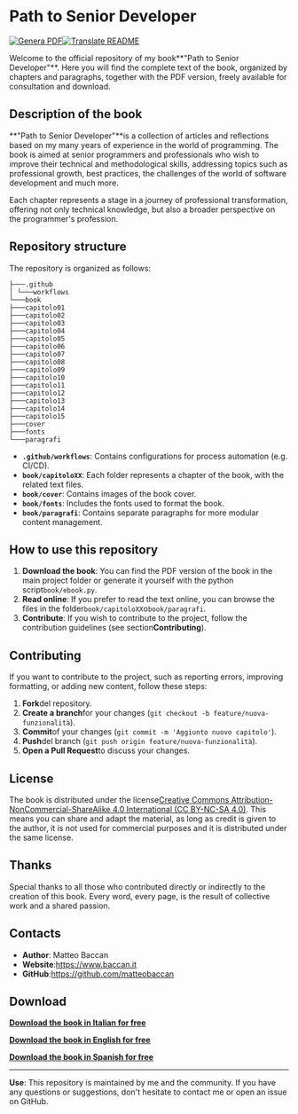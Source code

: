 # Path to Senior Developer

[![Genera PDF](https://github.com/matteobaccan/PathToSeniorDeveloper/actions/workflows/generatepdf.yml/badge.svg)](https://github.com/matteobaccan/PathToSeniorDeveloper/actions/workflows/generatepdf.yml)[![Translate README](https://github.com/matteobaccan/PathToSeniorDeveloper/actions/workflows/translatereadme.yml/badge.svg)](https://github.com/matteobaccan/PathToSeniorDeveloper/actions/workflows/translatereadme.yml)

Welcome to the official repository of my book**"Path to Senior Developer"**. Here you will find the complete text of the book, organized by chapters and paragraphs, together with the PDF version, freely available for consultation and download.

## Description of the book

**"Path to Senior Developer"**is a collection of articles and reflections based on my many years of experience in the world of programming. The book is aimed at senior programmers and professionals who wish to improve their technical and methodological skills, addressing topics such as professional growth, best practices, the challenges of the world of software development and much more.

Each chapter represents a stage in a journey of professional transformation, offering not only technical knowledge, but also a broader perspective on the programmer's profession.

## Repository structure

The repository is organized as follows:

```text
├───.github
│ └───workflows
└───book
├───capitolo01
├───capitolo02
├───capitolo03
├───capitolo04
├───capitolo05
├───capitolo06
├───capitolo07
├───capitolo08
├───capitolo09
├───capitolo10
├───capitolo11
├───capitolo12
├───capitolo13
├───capitolo14
├───capitolo15
├───cover
├───fonts
└───paragrafi
```

-   **`.github/workflows`**: Contains configurations for process automation (e.g. CI/CD).
-   **`book/capitoloXX`**: Each folder represents a chapter of the book, with the related text files.
-   **`book/cover`**: Contains images of the book cover.
-   **`book/fonts`**: Includes the fonts used to format the book.
-   **`book/paragrafi`**: Contains separate paragraphs for more modular content management.

## How to use this repository

1.  **Download the book**: You can find the PDF version of the book in the main project folder or generate it yourself with the python script`book/ebook.py`.
2.  **Read online**: If you prefer to read the text online, you can browse the files in the folder`book/capitoloXX`o`book/paragrafi`.
3.  **Contribute**: If you wish to contribute to the project, follow the contribution guidelines (see section**Contributing**).

## Contributing

If you want to contribute to the project, such as reporting errors, improving formatting, or adding new content, follow these steps:

1.  **Fork**del repository.
2.  **Create a branch**for your changes (`git checkout -b feature/nuova-funzionalità`).
3.  **Commit**of your changes (`git commit -m 'Aggiunto nuovo capitolo'`).
4.  **Push**del branch (`git push origin feature/nuova-funzionalità`).
5.  **Open a Pull Request**to discuss your changes.

## License

The book is distributed under the license[Creative Commons Attribution-NonCommercial-ShareAlike 4.0 International (CC BY-NC-SA 4.0)](https://creativecommons.org/licenses/by-nc-sa/4.0/). This means you can share and adapt the material, as long as credit is given to the author, it is not used for commercial purposes and it is distributed under the same license.

## Thanks

Special thanks to all those who contributed directly or indirectly to the creation of this book. Every word, every page, is the result of collective work and a shared passion.

## Contacts

-   **Author**: Matteo Baccan
-   **Website**:<https://www.baccan.it>
-   **GitHub**:<https://github.com/matteobaccan>

## Download

**[Download the book in Italian for free](https://github.com/matteobaccan/PathToSeniorDeveloper/raw/refs/heads/main/Path%20to%20senior%20developer-it.pdf)**

**[Download the book in English for free](https://github.com/matteobaccan/PathToSeniorDeveloper/raw/refs/heads/main/Path%20to%20senior%20developer-en.pdf)**

**[Download the book in Spanish for free](https://github.com/matteobaccan/PathToSeniorDeveloper/raw/refs/heads/main/Path%20to%20senior%20developer-es.pdf)**

* * *

**Use**: This repository is maintained by me and the community. If you have any questions or suggestions, don't hesitate to contact me or open an issue on GitHub.
